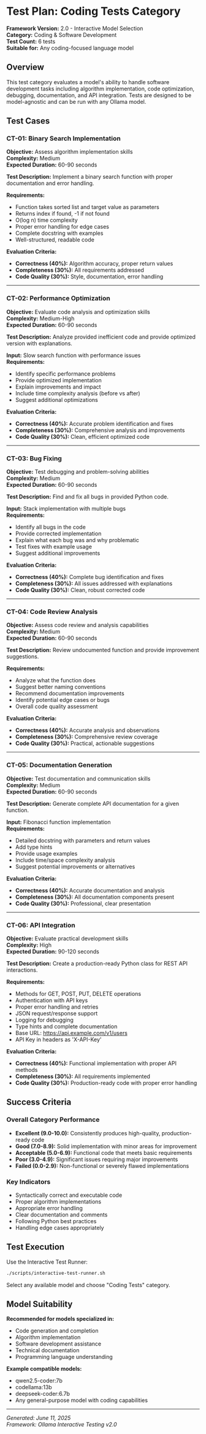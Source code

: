 # Test Plan: Coding Tests Category
**Framework Version:** 2.0 - Interactive Model Selection  
**Category:** Coding & Software Development  
**Test Count:** 6 tests  
**Suitable for:** Any coding-focused language model

## Overview

This test category evaluates a model's ability to handle software development tasks including algorithm implementation, code optimization, debugging, documentation, and API integration. Tests are designed to be model-agnostic and can be run with any Ollama model.

## Test Cases

### CT-01: Binary Search Implementation
**Objective:** Assess algorithm implementation skills  
**Complexity:** Medium  
**Expected Duration:** 60-90 seconds

**Test Description:**
Implement a binary search function with proper documentation and error handling.

**Requirements:**
- Function takes sorted list and target value as parameters
- Returns index if found, -1 if not found  
- O(log n) time complexity
- Proper error handling for edge cases
- Complete docstring with examples
- Well-structured, readable code

**Evaluation Criteria:**
- **Correctness (40%):** Algorithm accuracy, proper return values
- **Completeness (30%):** All requirements addressed
- **Code Quality (30%):** Style, documentation, error handling

---

### CT-02: Performance Optimization
**Objective:** Evaluate code analysis and optimization skills  
**Complexity:** Medium-High  
**Expected Duration:** 60-90 seconds

**Test Description:**
Analyze provided inefficient code and provide optimized version with explanations.

**Input:** Slow search function with performance issues  
**Requirements:**
- Identify specific performance problems
- Provide optimized implementation
- Explain improvements and impact
- Include time complexity analysis (before vs after)
- Suggest additional optimizations

**Evaluation Criteria:**
- **Correctness (40%):** Accurate problem identification and fixes
- **Completeness (30%):** Comprehensive analysis and improvements
- **Code Quality (30%):** Clean, efficient optimized code

---

### CT-03: Bug Fixing
**Objective:** Test debugging and problem-solving abilities  
**Complexity:** Medium  
**Expected Duration:** 60-90 seconds

**Test Description:**
Find and fix all bugs in provided Python code.

**Input:** Stack implementation with multiple bugs  
**Requirements:**
- Identify all bugs in the code
- Provide corrected implementation
- Explain what each bug was and why problematic
- Test fixes with example usage
- Suggest additional improvements

**Evaluation Criteria:**
- **Correctness (40%):** Complete bug identification and fixes
- **Completeness (30%):** All issues addressed with explanations
- **Code Quality (30%):** Clean, robust corrected code

---

### CT-04: Code Review Analysis
**Objective:** Assess code review and analysis capabilities  
**Complexity:** Medium  
**Expected Duration:** 60-90 seconds

**Test Description:**
Review undocumented function and provide improvement suggestions.

**Requirements:**
- Analyze what the function does
- Suggest better naming conventions
- Recommend documentation improvements  
- Identify potential edge cases or bugs
- Overall code quality assessment

**Evaluation Criteria:**
- **Correctness (40%):** Accurate analysis and observations
- **Completeness (30%):** Comprehensive review coverage
- **Code Quality (30%):** Practical, actionable suggestions

---

### CT-05: Documentation Generation
**Objective:** Test documentation and communication skills  
**Complexity:** Medium  
**Expected Duration:** 60-90 seconds

**Test Description:**
Generate complete API documentation for a given function.

**Input:** Fibonacci function implementation  
**Requirements:**
- Detailed docstring with parameters and return values
- Add type hints
- Provide usage examples
- Include time/space complexity analysis
- Suggest potential improvements or alternatives

**Evaluation Criteria:**
- **Correctness (40%):** Accurate documentation and analysis
- **Completeness (30%):** All documentation components present
- **Code Quality (30%):** Professional, clear presentation

---

### CT-06: API Integration
**Objective:** Evaluate practical development skills  
**Complexity:** High  
**Expected Duration:** 90-120 seconds

**Test Description:**
Create a production-ready Python class for REST API interactions.

**Requirements:**
- Methods for GET, POST, PUT, DELETE operations
- Authentication with API keys
- Proper error handling and retries
- JSON request/response support
- Logging for debugging
- Type hints and complete documentation
- Base URL: https://api.example.com/v1/users
- API Key in headers as 'X-API-Key'

**Evaluation Criteria:**
- **Correctness (40%):** Functional implementation with proper API methods
- **Completeness (30%):** All requirements implemented
- **Code Quality (30%):** Production-ready code with proper error handling

## Success Criteria

### Overall Category Performance
- **Excellent (9.0-10.0):** Consistently produces high-quality, production-ready code
- **Good (7.0-8.9):** Solid implementation with minor areas for improvement  
- **Acceptable (5.0-6.9):** Functional code that meets basic requirements
- **Poor (3.0-4.9):** Significant issues requiring major improvements
- **Failed (0.0-2.9):** Non-functional or severely flawed implementations

### Key Indicators
- Syntactically correct and executable code
- Proper algorithm implementations
- Appropriate error handling
- Clear documentation and comments
- Following Python best practices
- Handling edge cases appropriately

## Test Execution

Use the Interactive Test Runner:
```bash
./scripts/interactive-test-runner.sh
```

Select any available model and choose "Coding Tests" category.

## Model Suitability

**Recommended for models specialized in:**
- Code generation and completion
- Algorithm implementation
- Software development assistance
- Technical documentation
- Programming language understanding

**Example compatible models:**
- qwen2.5-coder:7b
- codellama:13b  
- deepseek-coder:6.7b
- Any general-purpose model with coding capabilities

---

*Generated: June 11, 2025*  
*Framework: Ollama Interactive Testing v2.0*
